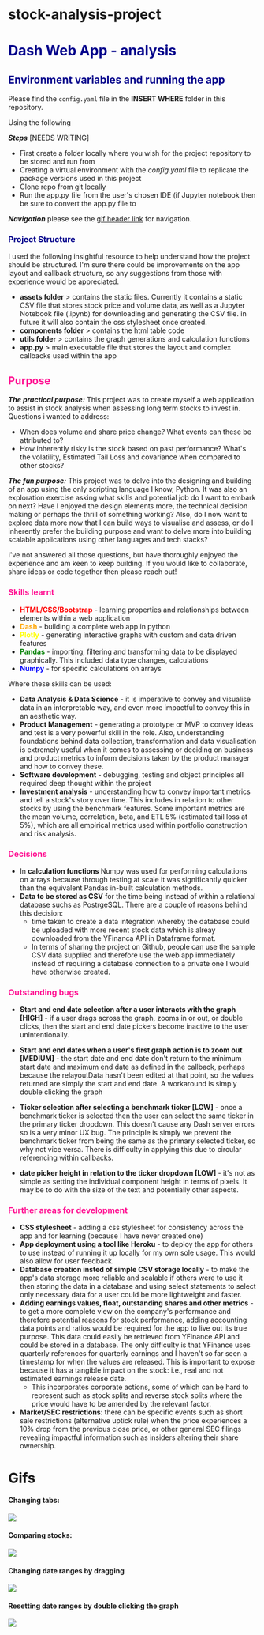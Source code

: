 # stock-analysis-project

# <font color='darkblue'>Dash Web App - analysis</font>

## <font color='darkblue'>Environment variables and running the app</font>

Please find the <code>config.yaml</code> file in the **INSERT WHERE** folder in this repository.

Using the following 

***Steps*** [NEEDS WRITING]

* First create a folder locally where you wish for the project repository to be stored and run from
* Creating a virtual environment with the *config.yaml* file to replicate the package versions used in this project
* Clone repo from git locally
* Run the app.py file from the user's chosen IDE (if Jupyter notebook then be sure to convert the app.py file to 

***Navigation***
please see the [gif header link](#gifs) for navigation.

### <font color='darkblue'>Project Structure</font>
I used the following insightful resource to help understand how the project should be structured. I'm sure there could be improvements on the app layout and callback structure, so any suggestions from those with experience would be appreciated.

* **assets folder** > contains the static files. Currently it contains a static CSV file that stores stock price and volume data, as well as a Jupyter Notebook file (.ipynb) for downloading and generating the CSV file. in future it will also contain the css stylesheet once created.
* **components folder** > contains the html table code
* **utils folder** > contains the graph generations and calculation functions
* **app.py** > main executable file that stores the layout and complex callbacks used within the app



## <font color='deeppink'>Purpose</font>
***The practical purpose:***
This project was to create myself a web application to assist in stock analysis when assessing long term stocks to invest in. Questions i wanted to address:
* When does volume and share price change? What events can these be attributed to?
* How inherently risky is the stock based on past performance? What's the volatility, Estimated Tail Loss and covariance when compared to other stocks?

***The fun purpose:*** 
This project was to delve into the designing and building of an app using the only scripting language I know, Python. It was also an exploration exercise asking what skills and potential job do I want to embark on next? Have I enjoyed the design elements more, the technical decision making or perhaps the thrill of something working? Also, do I now want to explore data more now that I can build ways to visualise and assess, or do I inherently prefer the building purpose and want to delve more into building scalable applications using other languages and tech stacks?

I've not answered all those questions, but have thoroughly enjoyed the experience and am keen to keep building. If you would like to collaborate, share ideas or code together then please reach out!



### <font color='deeppink'>Skills learnt</font>
* **<font color='red'>HTML/CSS/Bootstrap</font>** - learning properties and relationships between elements within a web application
* **<font color='orange'>Dash</font>** - building a complete web app in python
* **<font color='yellow'>Plotly</font>** - generating interactive graphs with custom and data driven features 
* **<font color='green'>Pandas</font>** - importing, filtering and transforming data to be displayed graphically. This included data type changes, calculations
* **<font color='blue'>Numpy</font>** - for specific calculations on arrays

Where these skills can be used:
* **Data Analysis & Data Science** - it is imperative to convey and visualise data in an interpretable way, and even more impactful to convey this in an aesthetic way.
* **Product Management** - generating a prototype or MVP to convey ideas and test is a very powerful skill in the role. Also, understanding foundations behind data collection, transformation and data visualisation is extremely useful when it comes to assessing or deciding on business and product metrics to inform decisions taken by the product manager and how to convey these.
* **Software development** - debugging, testing and object principles all required deep thought within the project
* **Investment analysis** - understanding how to convey important metrics and tell a stock's story over time. This includes in relation to other stocks by using the benchmark features. Some important metrics are the mean volume, correlation, beta, and ETL 5% (estimated tail loss at 5%), which are all empirical metrics used within portfolio construction and risk analysis.

### <font color='deeppink'>Decisions</font>
* In **calculation functions** Numpy was used for performing calculations on arrays because through testing at scale it was significantly quicker than the equivalent Pandas in-built calculation methods.
* **Data to be stored as CSV** for the time being instead of within a relational database suchs as PostrgeSQL. There are a couple of reasons behind this decision:
    * time taken to create a data integration whereby the database could be uploaded with more recent stock data which is alreay downloaded from the YFinanca API in Dataframe format.
    * In terms of sharing the project on Github, people can use the sample CSV data supplied and therefore use the web app immediately instead of requiring a database connection to a private one I would have otherwise created. 

### <font color='deeppink'>Outstanding bugs</font>
* **Start and end date selection after a user interacts with the graph [HIGH]** - if a user drags across the graph, zooms in or out, or double clicks, then the start and end date pickers become inactive to the user unintentionally.

* **Start and end dates when a user's first graph action is to zoom out [MEDIUM]** - the start date and end date don't return to the minimum start date and maximum end date as defined in the callback, perhaps because the relayoutData hasn't been edited at that point, so the values returned are simply the start and end date. A workaround is simply double clicking the graph 

* **Ticker selection after selecting a benchmark ticker [LOW]** - once a benchmark ticker is selected then the user can select the same ticker in the primary ticker dropdown. This doesn't cause any Dash server errors so is a very minor UX bug. The principle is simply we prevent the benchmark ticker from being the same as the primary selected ticker, so why not vice versa. There is difficulty in applying this due to circular referencing within callbacks.

* **date picker height in relation to the ticker dropdown [LOW]** - it's not as simple as setting the individual component height in terms of pixels. It may be to do with the size of the text and potentially other aspects.



### <font color='deeppink'>Further areas for development</font>

* **CSS stylesheet** - adding a css stylesheet for consistency across the app and for learning (because I have never created one)
* **App deployment using a tool like Heroku** - to deploy the app for others to use instead of running it up locally for my own sole usage. This would also allow for user feedback. 
* **Database creation insted of simple CSV storage locally** - to make the app's data storage more reliable and scalable if others were to use it then storing the data in a database and using select statements to select only necessary data for a user could be more lightweight and faster. 
* **Adding earnings values, float, outstanding shares and other metrics** - to get a more complete view on the company's performance and therefore potential reasons for stock performance, adding accounting data points and ratios would be required for the app to live out its true purpose. This data could easily be retrieved from YFinance API and could be stored in a database. The only difficulty is that YFinance uses quarterly references for quarterly earnings and I haven't so far seen a timestamp for when the values are released. This is important to expose because it has a tangible impact on the stock: i.e., real and not estimated earnings release date.
    * This incorporates corporate actions, some of which can be hard to represent such as stock splits and reverse stock splits where the price would have to be amended by the relevant factor.
* **Market/SEC restrictions**: there can be specific events such as short sale restrictions (alternative uptick rule) when the price experiences a 10% drop from the previous close price, or other general SEC filings revealing impactful information such as insiders altering their share ownership. 

# Gifs 

#### Changing tabs:
![](images/app_changing_tabs.gif)

#### Comparing stocks:
![](images/app_comparing_stocks.gif)

#### Changing date ranges by dragging
![](images/app_dragging_to_change_date_range.gif)

#### Resetting date ranges by double clicking the graph
![](images/app_resetting_date_range.gif)
